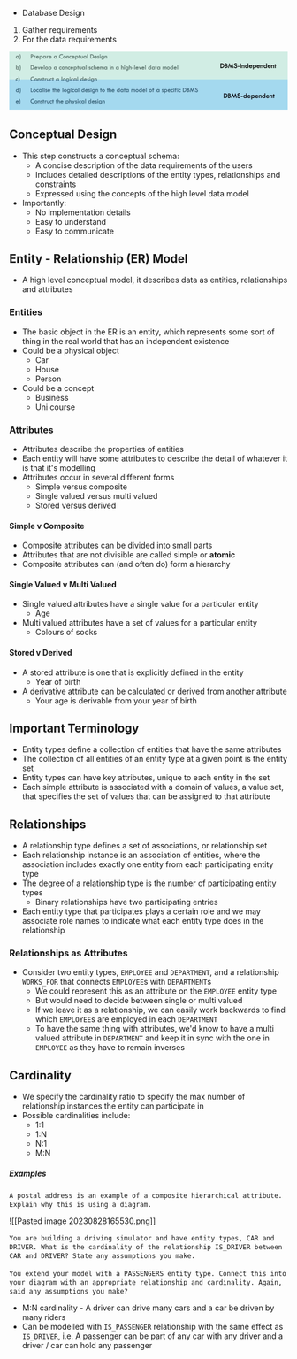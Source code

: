 - Database Design
1. Gather requirements
2. For the data requirements

![](Images/Pasted%20image%2020230828161246.png)

## Conceptual Design
- This step constructs a conceptual schema:
	- A concise description of the data requirements of the users
	- Includes detailed descriptions of the entity types, relationships and constraints
	- Expressed using the concepts of the high level data model
- Importantly:
	- No implementation details
	- Easy to understand
	- Easy to communicate

## Entity - Relationship (ER) Model
- A high level conceptual model, it describes data as entities, relationships and attributes
### Entities
- The basic object in the ER is an entity, which represents some sort of thing in the real world that has an independent existence
- Could be a physical object
	- Car
	- House
	- Person
- Could be a concept
	- Business
	- Uni course

### Attributes
- Attributes describe the properties of entities
- Each entity will have some attributes to describe the detail of whatever it is that it's modelling
- Attributes occur in several different forms
	- Simple versus composite
	- Single valued versus multi valued
	- Stored versus derived

#### Simple v Composite
- Composite attributes can be divided into small parts
- Attributes that are not divisible are called simple or **atomic**
- Composite attributes can (and often do) form a hierarchy 

#### Single Valued v Multi Valued
- Single valued attributes have a single value for a particular entity
	- Age
- Multi valued attributes have a set of values for a particular entity
	- Colours of socks 

#### Stored v Derived
- A stored attribute is one that is explicitly defined in the entity
	- Year of birth
- A derivative attribute can be calculated or derived from another attribute
	- Your age is derivable from your year of birth

## Important Terminology
- Entity types define a collection of entities that have the same attributes
- The collection of all entities of an entity type at a given point is the entity set
- Entity types can have key attributes, unique to each entity in the set
- Each simple attribute is associated with a domain of values, a value set, that specifies the set of values that can be assigned to that attribute

## Relationships
- A relationship type defines a set of associations, or relationship set
- Each relationship instance is an association of entities, where the association includes exactly one entity from each participating entity type
- The degree of a relationship type is the number of participating entity types
	- Binary relationships have two participating entries
- Each entity type that participates plays a certain role and we may associate role names to indicate what each entity type does in the relationship

### Relationships as Attributes
- Consider two entity types, `EMPLOYEE` and `DEPARTMENT`, and a relationship `WORKS_FOR` that connects `EMPLOYEE`s with `DEPARTMENT`s
	- We could represent this as an attribute on the `EMPLOYEE` entity type
	- But would need to decide between single or multi valued
	- If we leave it as a relationship, we can easily work backwards to find which `EMPLOYEE`s are employed in each `DEPARTMENT`
	- To have the same thing with attributes, we'd know to have a multi valued attribute in `DEPARTMENT` and keep it in sync with the one in `EMPLOYEE` as they have to remain inverses

## Cardinality
- We specify the cardinality ratio to specify the max number of relationship instances the entity can participate in
- Possible cardinalities include:
	- 1:1
	- 1:N
	- N:1
	- M:N

##### Examples

```
A postal address is an example of a composite hierarchical attribute. Explain why this is using a diagram.
```

![[Pasted image 20230828165530.png]]

```
You are building a driving simulator and have entity types, CAR and DRIVER. What is the cardinality of the relationship IS_DRIVER between CAR and DRIVER? State any assumptions you make.

You extend your model with a PASSENGERS entity type. Connect this into your diagram with an appropriate relationship and cardinality. Again, said any assumptions you make?
```

- M:N cardinality - A driver can drive many cars and a car be driven by many riders
- Can be modelled with `IS_PASSENGER` relationship with the same effect as `IS_DRIVER`, i.e. A passenger can be part of any car with any driver and a driver / car can hold any passenger